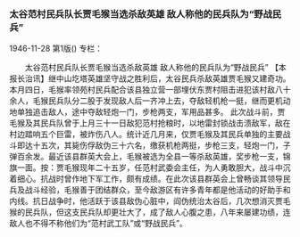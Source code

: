 ### 太谷范村民兵队长贾毛猴当选杀敌英雄  敌人称他的民兵队为“野战民兵”

1946-11-28
第1版()
专栏：

　　太谷范村民兵队长贾毛猴当选杀敌英雄
    敌人称他的民兵队为“野战民兵”
    【本报长治讯】继中山圪塔英雄坚守战之胜利后，太谷民兵杀敌英雄贾毛猴又建奇功。本月四日，毛猴率领苑村民兵配合该县独立营一部埋伏东贾村阻击进犯该村敌八十余人，毛猴民兵队分二股于发现敌人后一齐冲上去，夺敌轻机枪一挺，继而更机动地单独追击敌人，途中夺敌轻炮一门，步枪两支，军用品甚多。
    此次战斗前，贾毛猴及其民兵队曾于上月三十一日敌犯范村抢粮时，以地雷封锁战击溃敌军，敌在村边踏响五个巨雷，被炸伤八人。统计近几月来，仅贾毛猴及其民兵单独的主要战斗即达十五次，其毙伤俘敌伪三十六名，缴获机枪两挺，步枪三支，轻炮一门，子弹百余发。最近该县群英大会上，毛猴被选为全县一等杀敌英雄，奖步枪一支，锦旗一面。按：贾毛猴现年二十五岁，任范村武委会主任，为人勇敢胆大，战斗中沉着细心。抗战时曾作地下军工作，颇有成绩。在此次该县群英会上曾畅谈其领导民兵及战斗经验，毛猴善于团结群众，至今敌游区有许多青年都是他活动的好助手和内线。抗日战争时，他活跃于该县敌伪心脏中，阎伪统治太谷后，几次想消灭贾毛猴的民兵队，但这支民兵队却更壮大了，成了敌人心腹之患，八年来屡建功绩，连敌人也不得不称他们为“范村武工队”或“野战民兵”。
